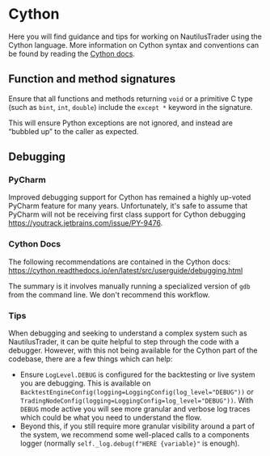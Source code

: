 # Cython

Here you will find guidance and tips for working on NautilusTrader using the Cython language.
More information on Cython syntax and conventions can be found by reading the [Cython docs](https://cython.readthedocs.io/en/latest/index.html).

## Function and method signatures
Ensure that all functions and methods returning `void` or a primitive C type (such as `bint`, `int`, `double`) include the `except *` keyword in the signature.

This will ensure Python exceptions are not ignored, and instead are “bubbled up” to the caller as expected.

## Debugging

### PyCharm
Improved debugging support for Cython has remained a highly up-voted PyCharm 
feature for many years. Unfortunately, it's safe to assume that PyCharm will not 
be receiving first class support for Cython debugging
https://youtrack.jetbrains.com/issue/PY-9476.

### Cython Docs
The following recommendations are contained in the Cython docs:
https://cython.readthedocs.io/en/latest/src/userguide/debugging.html

The summary is it involves manually running a specialized version of `gdb` from the command line.
We don't recommend this workflow.

### Tips
When debugging and seeking to understand a complex system such as NautilusTrader, it can be
quite helpful to step through the code with a debugger. However, with this not being available
for the Cython part of the codebase, there are a few things which can help:

- Ensure `LogLevel.DEBUG` is configured for the backtesting or live system you are debugging.
  This is available on `BacktestEngineConfig(logging=LoggingConfig(log_level="DEBUG"))` or `TradingNodeConfig(logging=LoggingConfig=log_level="DEBUG"))`.
  With `DEBUG` mode active you will see more granular and verbose log traces which could be what you need to understand the flow.
- Beyond this, if you still require more granular visibility around a part of the system, we recommend some well-placed calls
  to a components logger (normally `self._log.debug(f"HERE {variable}"` is enough).
